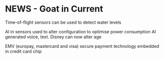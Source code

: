 <!-- SPDX-License-Identifier: zlib-acknowledgement -->
# NEWS - Goat in Current

Time-of-flight sensors can be used to detect water levels 

AI in sensors used to alter configuration to optimise power consumption
AI generated voice, text. Disney can now alter age

EMV (europay, mastercard and visa) secure payment technology embedded in credit card chip

